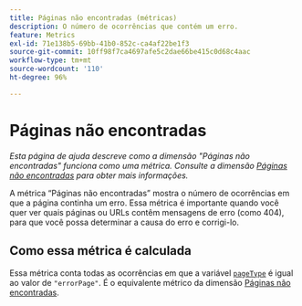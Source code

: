 ```yaml
---
title: Páginas não encontradas (métricas)
description: O número de ocorrências que contém um erro.
feature: Metrics
exl-id: 71e138b5-69bb-41b0-852c-ca4af22be1f3
source-git-commit: 10ff98f7ca4697afe5c2dae66be415c0d68c4aac
workflow-type: tm+mt
source-wordcount: '110'
ht-degree: 96%

---
```


# Páginas não encontradas

*Esta página de ajuda descreve como a dimensão &quot;Páginas não encontradas&quot; funciona como uma métrica. Consulte a dimensão [Páginas não encontradas](../dimensions/pages-not-found.md) para obter mais informações.*

A métrica “Páginas não encontradas” mostra o número de ocorrências em que a página continha um erro. Essa métrica é importante quando você quer ver quais páginas ou URLs contêm mensagens de erro (como 404), para que você possa determinar a causa do erro e corrigi-lo.

## Como essa métrica é calculada

Essa métrica conta todas as ocorrências em que a variável [`pageType`](/help/implement/vars/page-vars/pagetype.md) é igual ao valor de `"errorPage"`. É o equivalente métrico da dimensão [Páginas não encontradas](../dimensions/pages-not-found.md).
